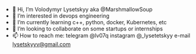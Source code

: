 - 👋 Hi, I’m Volodymyr Lysetskyy aka @MarshmallowSoup
- 👀 I’m interested in devops engineering
- 🌱 I’m currently learning c++, python, docker, Kubernetes, etc
- 💞️ I’m looking to collaborate on some startups or internships
- 📫 How to reach me:
          telegram @lv07q
          instagram @_lysetetskyy
          e-mail lysetskyyv@gmail.com

<!---
MarshmallowSoup/MarshmallowSoup is a ✨ special ✨ repository because its `README.md` (this file) appears on your GitHub profile.
You can click the Preview link to take a look at your changes.
--->
